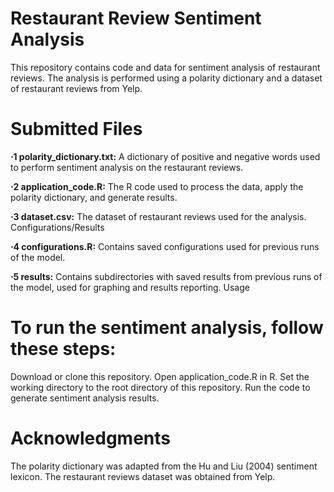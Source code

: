 # Restaurant Review Sentiment Analysis

This repository contains code and data for sentiment analysis of restaurant reviews. 
The analysis is performed using a polarity dictionary and a dataset of restaurant reviews from Yelp.

# Submitted Files

**⋅1 polarity_dictionary.txt:** A dictionary of positive and negative words used to perform sentiment analysis on the restaurant reviews.

**⋅2 application_code.R:** The R code used to process the data, apply the polarity dictionary, and generate results.

**⋅3 dataset.csv:** The dataset of restaurant reviews used for the analysis.
Configurations/Results

**⋅4 configurations.R:** Contains saved configurations used for previous runs of the model.

**⋅5 results:**  Contains subdirectories with saved results from previous runs of the model, used for graphing and results reporting.
Usage

# To run the sentiment analysis, follow these steps:

Download or clone this repository.
Open application_code.R in R.
Set the working directory to the root directory of this repository.
Run the code to generate sentiment analysis results.

# Acknowledgments

The polarity dictionary was adapted from the Hu and Liu (2004) sentiment lexicon.
The restaurant reviews dataset was obtained from Yelp.
